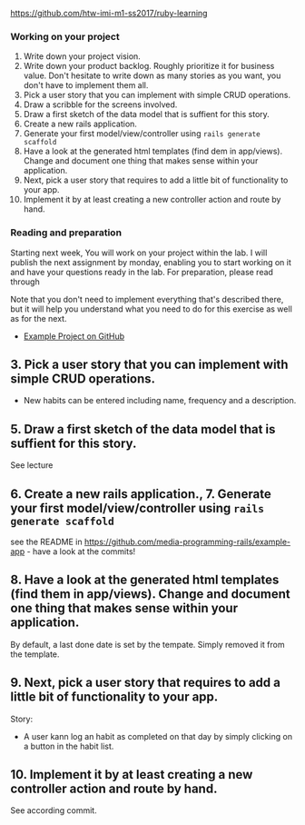 
https://github.com/htw-imi-m1-ss2017/ruby-learning
### Working on your project
1. Write down your project vision.
2. Write down your product backlog. Roughly prioritize it for business value. Don't hesitate to write down as many stories as you want, you don't have to implement them all.
3. Pick a user story that you can implement with simple CRUD operations.
4. Draw a scribble for the screens involved.
5. Draw a first sketch of the data model that is suffient for this story.
6. Create a new rails application.
7. Generate your first model/view/controller using `rails generate scaffold`
8. Have a look at the generated html templates (find dem in app/views). Change and document one thing that makes sense within your application.
9. Next, pick a user story that requires to add a little bit of functionality to your app.
10. Implement it by at least creating a new controller action and route by hand.

### Reading and preparation
Starting next week, You will work on your project within the lab.
I will publish the next assignment by monday, enabling you to
start working on it and have your questions ready in the lab.
For preparation, please read through



Note that you don't need to implement everything that's described there, but
it will help you understand what you need to do for this exercise as well as for
the next.
* [Example Project on GitHub](https://github.com/media-programming-rails/example-app)

## 3. Pick a user story that you can implement with simple CRUD operations.
- New habits can be entered including name, frequency and a description.



## 5. Draw a first sketch of the data model that is suffient for this story.
See lecture

## 6. Create a new rails application., 7. Generate your first model/view/controller using `rails generate scaffold`
see the README in https://github.com/media-programming-rails/example-app - have a look at the commits!

## 8. Have a look at the generated html templates (find them in app/views). Change and document one thing that makes sense within your application.
By default, a last done date is set by the tempate. Simply removed it from the template.

## 9. Next, pick a user story that requires to add a little bit of functionality to your app.
Story:
- A user kann log an habit as completed on that day by simply clicking on a button in the habit list.

## 10. Implement it by at least creating a new controller action and route by hand.
See according commit.
